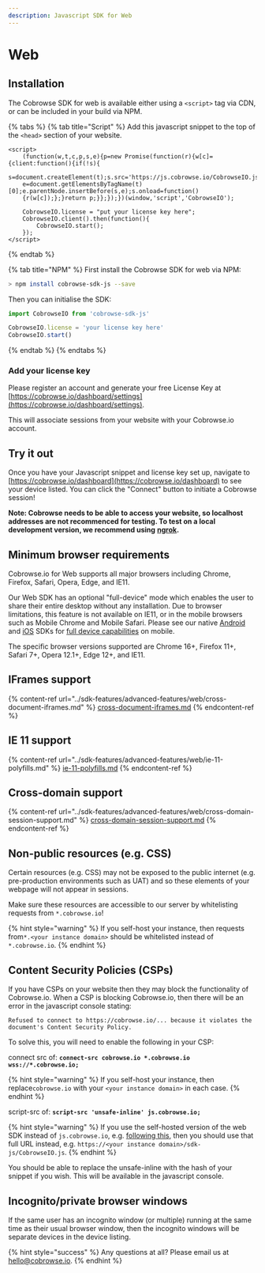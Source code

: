 ```yaml
---
description: Javascript SDK for Web
---
```


# Web

## Installation

The Cobrowse SDK for web is available either using a `<script>` tag via CDN, or can be included in your build via NPM.

{% tabs %}
{% tab title="Script" %}
Add this javascript snippet to the top of the `<head>` section of your website.

```markup
<script>
    (function(w,t,c,p,s,e){p=new Promise(function(r){w[c]={client:function(){if(!s){
    s=document.createElement(t);s.src='https://js.cobrowse.io/CobrowseIO.js';s.async=1;
    e=document.getElementsByTagName(t)[0];e.parentNode.insertBefore(s,e);s.onload=function()
    {r(w[c]);};}return p;}};});})(window,'script','CobrowseIO');

    CobrowseIO.license = "put your license key here";    
    CobrowseIO.client().then(function(){
        CobrowseIO.start();
    });
</script>
```
{% endtab %}

{% tab title="NPM" %}
First install the Cobrowse SDK for web via NPM:

```bash
> npm install cobrowse-sdk-js --save
```

Then you can initialise the SDK:

```javascript
import CobrowseIO from 'cobrowse-sdk-js'

CobrowseIO.license = 'your license key here'
CobrowseIO.start()
```
{% endtab %}
{% endtabs %}

### Add your license key

Please register an account and generate your free License Key at [https://cobrowse.io/dashboard/settings](https://cobrowse.io/dashboard/settings).

This will associate sessions from your website with your Cobrowse.io account.

## Try it out

Once you have your Javascript snippet and license key set up, navigate to [https://cobrowse.io/dashboard](https://cobrowse.io/dashboard) to see your device listed. You can click the "Connect" button to initiate a Cobrowse session!

**Note: Cobrowse needs to be able to access your website, so localhost addresses are not recommenced for testing. To test on a local development version, we recommend using** [**ngrok**](https://ngrok.com/)**.**

## Minimum browser requirements

Cobrowse.io for Web supports all major browsers including Chrome, Firefox, Safari, Opera, Edge, and IE11.&#x20;

Our Web SDK has an optional "full-device" mode which enables the user to share their entire desktop without any installation. Due to browser limitations, this feature is not available on IE11, or in the mobile browsers such as Mobile Chrome and Mobile Safari. Please see our native [Android](android.md) and [iOS](ios.md) SDKs for [full device capabilities](../sdk-features/full-device-capabilities/) on mobile.&#x20;

The specific browser versions supported are Chrome 16+, Firefox 11+, Safari 7+, Opera 12.1+, Edge 12+, and IE11.&#x20;

## **IFrames support**

{% content-ref url="../sdk-features/advanced-features/web/cross-document-iframes.md" %}
[cross-document-iframes.md](../sdk-features/advanced-features/web/cross-document-iframes.md)
{% endcontent-ref %}

## IE 11 support

{% content-ref url="../sdk-features/advanced-features/web/ie-11-polyfills.md" %}
[ie-11-polyfills.md](../sdk-features/advanced-features/web/ie-11-polyfills.md)
{% endcontent-ref %}

## Cross-domain support

{% content-ref url="../sdk-features/advanced-features/web/cross-domain-session-support.md" %}
[cross-domain-session-support.md](../sdk-features/advanced-features/web/cross-domain-session-support.md)
{% endcontent-ref %}

## Non-public resources (e.g. CSS)

Certain resources (e.g. CSS) may not be exposed to the public internet (e.g. pre-production environments such as UAT) and so these elements of your webpage will not appear in sessions.&#x20;

Make sure these resources are accessible to our server by whitelisting requests from `*.cobrowse.io`!

{% hint style="warning" %}
If you self-host your instance, then requests from`*.<your instance domain>` should be whitelisted instead of `*.cobrowse.io`.
{% endhint %}

## Content Security Policies **(CSPs)**

If you have CSPs on your website then they may block the functionality of Cobrowse.io. When a CSP is blocking Cobrowse.io, then there will be an error in the javascript console stating:

`Refused to connect to https://cobrowse.io/... because it violates the document's Content Security Policy.`

To solve this, you will need to enable the following in your CSP:

connect src of: **`connect-src cobrowse.io *.cobrowse.io wss://*.cobrowse.io;`**

{% hint style="warning" %}
If you self-host your instance, then replace`cobrowse.io` with your `<your instance domain>` in each case.
{% endhint %}

script-src of: **`script-src 'unsafe-inline' js.cobrowse.io;`**

{% hint style="warning" %}
If you use the self-hosted version of the web SDK instead of `js.cobrowse.io`, e.g. [following this](../enterprise-self-hosting/advanced/web-sdk-pinning.md), then you should use that full URL instead, e.g. `https://<your instance domain>/sdk-js/CobrowseIO.js`.
{% endhint %}

You should be able to replace the unsafe-inline with the hash of your snippet if you wish. This will be available in the javascript console.

## Incognito/private browser windows

If the same user has an incognito window (or multiple) running at the same time as their usual browser window, then the incognito windows will be separate devices in the device listing.

{% hint style="success" %}
Any questions at all? Please email us at [hello@cobrowse.io](mailto:hello@cobrowse.io).
{% endhint %}
